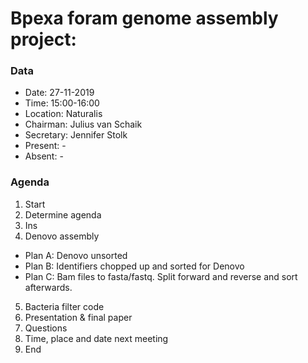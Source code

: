 # Bpexa foram genome assembly project:

### Data
- Date: 27-11-2019
- Time: 15:00-16:00
- Location: Naturalis
- Chairman: Julius van Schaik
- Secretary: Jennifer Stolk
- Present: -
- Absent: -

### Agenda
1. Start
2. Determine agenda
3. Ins
4. Denovo assembly
- Plan A: Denovo unsorted
- Plan B: Identifiers chopped up and sorted for Denovo
- Plan C: Bam files to fasta/fastq. Split forward and reverse and sort afterwards.
5. Bacteria filter code
6. Presentation & final paper
7. Questions
8. Time, place and date next meeting
9. End
